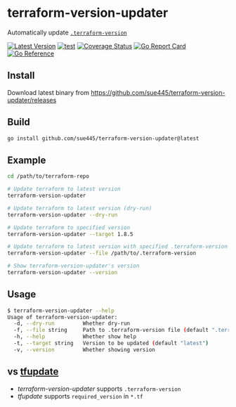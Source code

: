 # terraform-version-updater
Automatically update [`.terraform-version`](https://github.com/tfutils/tfenv)

[![Latest Version](https://img.shields.io/github/v/release/sue445/terraform-version-updater)](https://github.com/sue445/terraform-version-updater/releases)
[![test](https://github.com/sue445/terraform-version-updater/actions/workflows/test.yml/badge.svg)](https://github.com/sue445/terraform-version-updater/actions/workflows/test.yml)
[![Coverage Status](https://coveralls.io/repos/github/sue445/terraform-version-updater/badge.svg)](https://coveralls.io/github/sue445/terraform-version-updater)
[![Go Report Card](https://goreportcard.com/badge/github.com/sue445/terraform-version-updater)](https://goreportcard.com/report/github.com/sue445/terraform-version-updater)
[![Go Reference](https://pkg.go.dev/badge/github.com/sue445/terraform-version-updater.svg)](https://pkg.go.dev/github.com/sue445/terraform-version-updater)

## Install
Download latest binary from https://github.com/sue445/terraform-version-updater/releases

## Build
```bash
go install github.com/sue445/terraform-version-updater@latest
```

## Example
```bash
cd /path/to/terraform-repo

# Update terraform to latest version
terraform-version-updater

# Update terraform to latest version (dry-run)
terraform-version-updater --dry-run

# Update terraform to specified version
terraform-version-updater --target 1.8.5

# Update terraform to latest version with specified .terraform-version file
terraform-version-updater --file /path/to/.terraform-version

# Show terraform-version-updater's version
terraform-version-updater --version
```

## Usage
```bash
$ terraform-version-updater --help
Usage of terraform-version-updater:
  -d, --dry-run         Whether dry-run
  -f, --file string     Path to .terraform-version file (default ".terraform-version")
  -h, --help            Whether show help
  -t, --target string   Version to be updated (default "latest")
  -v, --version         Whether showing version
```

## vs [tfupdate](https://github.com/minamijoyo/tfupdate)
* _terraform-version-updater_ supports `.terraform-version`
* _tfupdate_ supports `required_version` in `*.tf`

